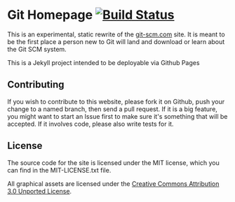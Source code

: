 # Git Homepage [![Build Status](https://travis-ci.org/git/git-scm.com.svg?branch=master)](https://travis-ci.org/git/git-scm.com)

This is an experimental, static rewrite of the [git-scm.com](https://git-scm.com) site. It is meant to be the first place a person new to Git will land and download or learn about the Git SCM system.

This is a Jekyll project intended to be deployable via Github Pages


## Contributing

If you wish to contribute to this website, please fork it on Github, push your change to a named branch, then send a pull request. If it is a big feature, you might want to start an Issue first to make sure it's something that will be accepted.  If it involves code, please also write tests for it.


## License

The source code for the site is licensed under the MIT license, which you can find in the MIT-LICENSE.txt file.

All graphical assets are licensed under the [Creative Commons Attribution 3.0 Unported License](https://creativecommons.org/licenses/by/3.0/).

